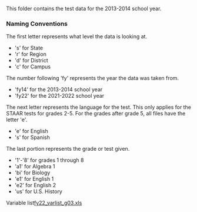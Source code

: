 This folder contains the test data for the 2013-2014 school year.

### Naming Conventions
The first letter represents what level the data is looking at. 
* 's' for State
* 'r' for Region
* 'd' for District
* 'c' for Campus

The number following 'fy' represents the year the data was taken from.
* 'fy14' for the 2013-2014 school year
* 'fy22' for the 2021-2022 school year

The next letter represents the language for the test. This only applies for the STAAR tests for grades 2-5. For the grades after grade 5, all files have the letter 'e'.
* 'e' for English
* 's' for Spanish

The last portion represents the grade or test given.
* '1'-'8' for grades 1 through 8
* 'a1' for Algebra 1
* 'bi' for Biology
* 'e1' for English 1
* 'e2' for English 2
* 'us' for U.S. History

Variable list[fy22_varlist_g03.xls](https://github.com/rorollman/Recapture/files/11054926/fy22_varlist_g03.xls)

